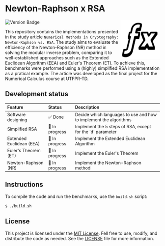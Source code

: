 # Newton-Raphson x RSA

<img align="right" width="128px" src="./.media/math.png">

![Version Badge](https://img.shields.io/badge/status-in%20development-red)

This repository contains the implementations presented in the study article `Numerical Methods in Cryptography: Newton-Raphson vs. RSA`. The study aims to evaluate the efficiency of the Newton-Raphson (NR) method in solving the modular inverse problem, comparing it to well-established approaches such as the Extended Euclidean Algorithm (EEA) and Euler's Theorem (ET). To achieve this, benchmarks were performed using a (highly) simplified RSA implementation as a pratical example. The article was developed as the final project for the Numerical Calculus course at UTFPR-TD.

## Development status

<!---
Possible status:
:white_check_mark: Done
:black_square_button: In progress
:white_square_button: Planned
--->

| Feature                  | Status                             | Description |
|:-------------------------|:-----------------------------------|:------------|
| Software designing       | :white_check_mark: Done            | Decide which languages to use and how to implement the algorithms |
| Simplified RSA           | :black_square_button: In progress  | Implement the 5 steps of RSA, except for the 'd' parameter |
| Extended Euclidean (EEA) | :black_square_button: In progress  | Implement the Extended Euclidean Algorithm |
| Euler's Theorem (ET)     | :black_square_button: In progress  | Implement the Euler's Theorem |
| Newton-Raphson (NR)      | :black_square_button: In progress  | Implement the Newton-Raphson method |

## Instructions

To compile the code and run the benchmarks, use the `build.sh` script:

```bash
$ ./build.sh
```

## License

This project is licensed under the [MIT License](https://opensource.org/licence/MIT). Fell free to use, modify, and distribute the code as needed. See the [LICENSE](LICENSE) file for more information.
